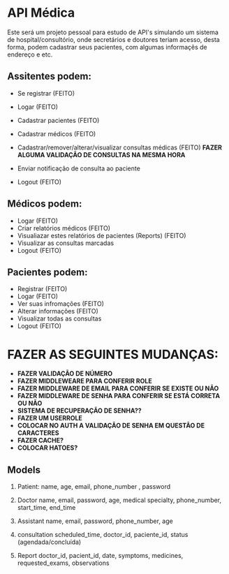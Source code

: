 # API Médica

Este será um projeto pessoal para estudo de API's simulando um sistema de hospital/consultório, onde secretários e  doutores teriam acesso, desta forma, podem cadastrar seus pacientes, com algumas informaçẽs de endereço e etc. 


## Assitentes podem:
- Se registrar                                              (FEITO)
- Logar                                                     (FEITO)
- Cadastrar pacientes                                       (FEITO)
- Cadastrar médicos                                         (FEITO)
                                  
- Cadastrar/remover/alterar/visualizar consultas médicas    (FEITO) **FAZER ALGUMA VALIDAÇÃO DE CONSULTAS NA MESMA HORA**
- Enviar notificação de consulta ao paciente                
- Logout                                                    (FEITO)          

## Médicos podem:
- Logar                                                     (FEITO)
- Criar relatórios médicos                                  (FEITO)     
- Visualiazar estes relatórios de pacientes (Reports)       (FEITO)
- Visualizar as consultas marcadas                                      
- Logout                                                    (FEITO)

## Pacientes podem:
- Registrar                                                 (FEITO)
- Logar                                                     (FEITO)
- Ver suas infromações                                      (FEITO)
- Alterar informações                                       (FEITO)                                                     
- Visualizar todas as consultas                                                           
- Logout                                                    (FEITO) 



# FAZER AS SEGUINTES MUDANÇAS:

- **FAZER VALIDAÇÃO DE NÚMERO**
- **FAZER MIDDLEWEARE PARA CONFERIR ROLE**
- **FAZER MIDDLEWARE DE EMAIL PARA CONFERIR SE EXISTE OU NÃO**
- **FAZER MIDDLEWARE DE SENHA PARA CONFERIR SE ESTÁ CORRETA OU NÃO**
- **SISTEMA DE RECUPERAÇÃO DE SENHA??**
- **FAZER UM USERROLE**
- **COLOCAR NO AUTH A VALIDAÇÃO DE SENHA EM QUESTÃO DE CARACTERES**
- **FAZER CACHE?**
- **COLOCAR HATOES?**




## Models
1. Patient: 
name, age, email, phone_number , password

2. Doctor
name, email, password, age, medical specialty, phone_number, start_time, end_time

3. Assistant
name, email, password, phone_number, age

4. consultation
scheduled_time, doctor_id, paciente_id, status (agendada/concluída)

5. Report
doctor_id, pacient_id, date, symptoms, medicines, requested_exams, observations
